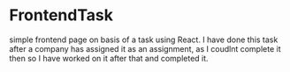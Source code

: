 # FrontendTask
simple frontend page on basis of a task using React.
I have done this task after a company has assigned it as an assignment, as I coudlnt complete it then so I have worked on it after that and completed it.
